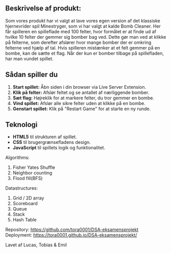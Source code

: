 ## Beskrivelse af produkt:
Som vores produkt har vi valgt at lave vores egen version af det klassiske hjernevrider spil Minestryger, som vi har valgt at kalde Bomb Cleaner.
Her får spilleren en spilleflade med 100 felter, hvor formålet er at finde ud af hvilke 10 felter der gemmer sig bomber bag ved.
Dette gør man ved at klikke på felterne, som derefter afslører hvor mange bomber der er omkring felterne ved hjælp af tal.
Hvis spilleren mistænker at et felt gemmer på en bombe, kan de sætte et flag.
Når der kun er bomber tilbage på spillefladen, har man vundet spillet.

## Sådan spiller du
1. **Start spillet:** Åbn siden i din browser via Live Server Extension.
2. **Klik på felter:** Afslør feltet og se antallet af nærliggende bomber.
3. **Sæt flag:** Højreklik for at markere felter, du tror gemmer en bombe.
4. **Vind spillet:** Afslør alle sikre felter uden at klikke på en bombe.
5. **Genstart spillet:** Klik på "Restart Game" for at starte en ny runde.

## Teknologi
- **HTML5** til strukturen af spillet.
- **CSS** til brugergrænsefladens design.
- **JavaScript** til spillets logik og funktionalitet.


Algorithms:
1. Fisher Yates Shuffle
2. Neighbor counting
3. Flood fill(BFS)

Datastructures:
1. Grid / 2D array
2. Scoreboard
3. Queue
4. Stack
5. Hash Table

Repository: https://github.com/tora0001/DSA-eksamensprojekt  
Deployment: https://tora0001.github.io/DSA-eksamensprojekt/

Lavet af Lucas, Tobias & Emil
